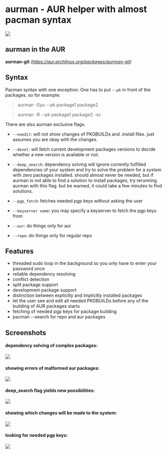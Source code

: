 # aurman - AUR helper with almost pacman syntax

![](https://travis-ci.org/polygamma/aurman.svg?branch=master)

## aurman in the AUR

**aurman-git** *(https://aur.archlinux.org/packages/aurman-git)*

## Syntax
Pacman syntax with one exception: One has to put `--pk` in front of the packages,
so for example:

> aurman -Syu --pk package1 package2

> aurman -R --pk package1 package2 -sc

There are also aurman exclusive flags.

- `--noedit`: will not show changes of PKGBUILDs and .install files. just assumes you are okay with the changes.

- `--devel`: will fetch current development packages versions to decide whether a new version is available or not.

- `--deep_search`: dependency solving will ignore currently fulfilled dependencies of your system and try to solve the problem for a system with zero packages installed.
should almost never be needed, but if aurman is not able to find a solution to install packages, try rerunning aurman with this flag.
but be warned, it could take a few minutes to find solutions.

- `--pgp_fetch`: fetches needed pgp keys without asking the user

- `--keyserver name`: you may specify a keyserver to fetch the pgp keys from

- `--aur`: do things only for aur

- `--repo`: do things only for regular repo

## Features

  - threaded sudo loop in the background so you only have to enter your password once
  - reliable dependency resolving
  - conflict detection
  - split package support
  - development package support
  - distinction between explicitly and implicitly installed packages
  - let the user see and edit all needed PKGBUILDs before any of the building of AUR packages starts
  - fetching of needed pgp keys for package building
  - pacman --search for repo and aur packages

## Screenshots

#### dependency solving of complex packages:
![](https://user-images.githubusercontent.com/20651500/36606841-2c28de78-18c5-11e8-8df7-c123536121db.png)

#### showing errors of malformed aur packages:
![](https://user-images.githubusercontent.com/20651500/36606912-593c8c52-18c5-11e8-85f2-d38895c60e70.png)

#### deep_search flag yields new possibilities:
![](https://user-images.githubusercontent.com/20651500/36607016-aa9736e2-18c5-11e8-9684-59a4f3352746.png)

#### showing which changes will be made to the system:
![](https://user-images.githubusercontent.com/20651500/36607080-def95582-18c5-11e8-9030-df28efc2d180.png)

#### looking for needed pgp keys:
![](https://user-images.githubusercontent.com/20651500/36630164-32ba902c-1962-11e8-9cd5-044785660f21.png)
